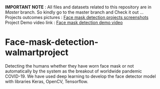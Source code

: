   **IMPORTANT NOTE** : All files and datasets related to this repository are in *Master* branch. So kindly go to the master branch and Check it out ... <br>
  Projects outcomes pictures : [Face mask detection projects screenshots](https://drive.google.com/drive/folders/1zKJ37tB6y78T_J8uIcVkc2l18peYJyv1?usp=sharing)
  Project Demo video link : [Face mask detection demo video](https://drive.google.com/file/d/1hn34SD7JxqA67l3_rDhISYVLwkgY5Z8r/view?usp=sharing)
  # Face-mask-detection-walmartproject
   Detecting the humans whether they have worn face mask or not automatically by the system as the breakout of worldwide pandemic COVID-19. We have used deep learning to develop the face detector model with libraries Keras, OpenCV, Tensorflow.

 


 
